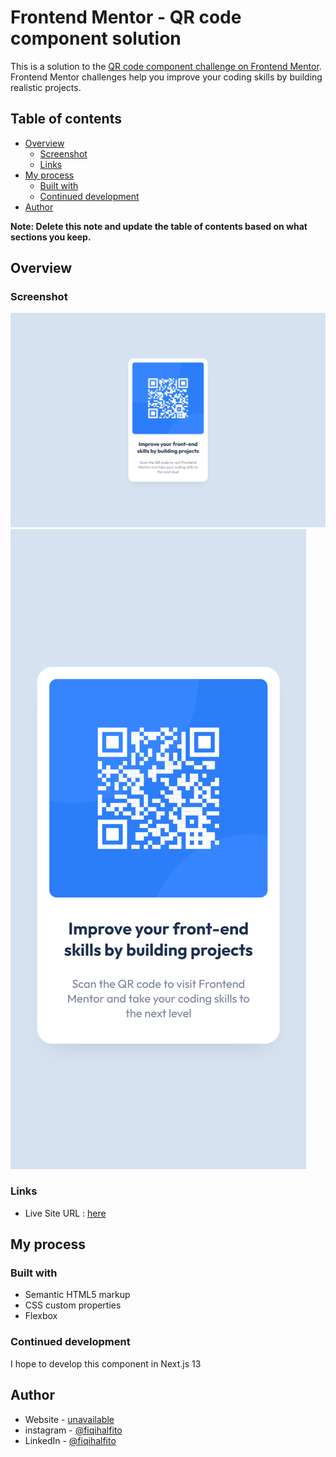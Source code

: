 # Frontend Mentor - QR code component solution

This is a solution to the [QR code component challenge on Frontend Mentor](https://www.frontendmentor.io/challenges/qr-code-component-iux_sIO_H). Frontend Mentor challenges help you improve your coding skills by building realistic projects. 

## Table of contents

- [Overview](#overview)
  - [Screenshot](#screenshot)
  - [Links](#links)
- [My process](#my-process)
  - [Built with](#built-with)
  - [Continued development](#continued-development)
- [Author](#author)

**Note: Delete this note and update the table of contents based on what sections you keep.**

## Overview

### Screenshot

![](./screenshot/desktop.png)
![](./screenshot/mobile.png)

### Links

- Live Site URL : [here](https://fiqihalfito.github.io/QR-Code-Component/)

## My process

### Built with

- Semantic HTML5 markup
- CSS custom properties
- Flexbox

### Continued development

I hope to develop this component in Next.js 13

## Author

- Website - [unavailable](https://www.your-site.com)
- instagram - [@fiqihalfito](https://www.instagram.com/fiqihalfito)
- LinkedIn - [@fiqihalfito](https://www.linkedin.com/in/fiqih-alfito/)
